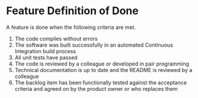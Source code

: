 # Feature Definition of Done

A feature is done when the following criteria are met.

1. The code compiles without errors
2. The software was built successfully in an automated Continuous Integration build process
3. All unit tests have passed
4. The code is reviewed by a colleague or developed in pair programming
5. Technical documentation is up to date and the README is reviewed by a colleague
6. The backlog item has been functionally tested against the acceptance criteria and agreed on by the product owner or who replaces them
